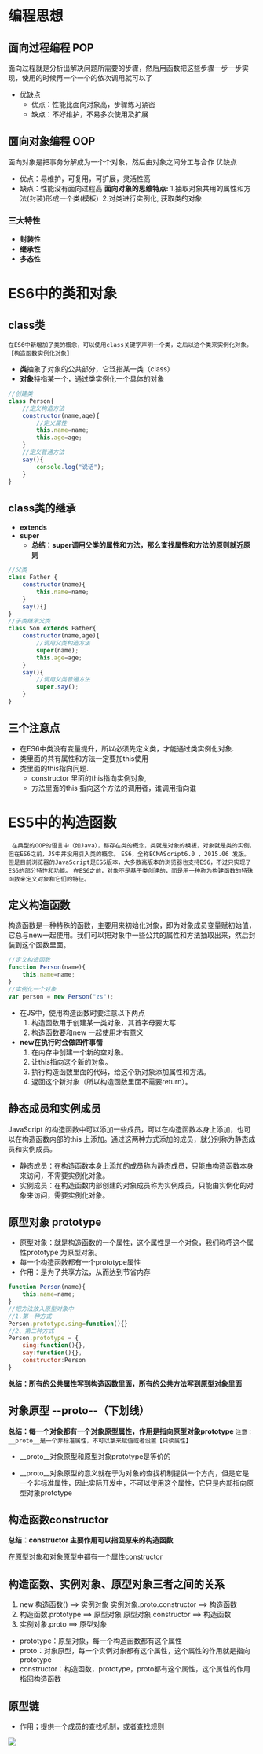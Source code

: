 # 编程思想
## 面向过程编程 POP
面向过程就是分析出解决问题所需要的步骤，然后用函数把这些步骤一步一步实现，使用的时候再一个一个的依次调用就可以了
* 优缺点
  * 优点：性能比面向对象高，步骤练习紧密
  * 缺点：不好维护，不易多次使用及扩展
## 面向对象编程 OOP
面向对象是把事务分解成为一个个对象，然后由对象之间分工与合作
优缺点
- 优点：易维护，可复用，可扩展，灵活性高
- 缺点：性能没有面向过程高
**面向对象的思维特点:**
	​	 1.抽取对象共用的属性和方法(封装)形成一个类(模板)
	​	 2.对类进行实例化, 获取类的对象
### 三大特性
* **封装性**
* **继承性**
* **多态性**
# ES6中的类和对象
## class类
`在ES6中新增加了类的概念，可以使用class关键字声明一个类，之后以这个类来实例化对象。【构造函数实例化对象】`
- **类**抽象了对象的公共部分，它泛指某一类（class）
- **对象**特指某一个，通过类实例化一个具体的对象
```js
//创建类
class Person{
    //定义构造方法
    constructor(name,age){
        //定义属性
        this.name=name;
        this.age=age;
    }
    //定义普通方法
    say(){
        console.log("说话");
    }
}
```
## class类的继承
* **extends**
* **super**
  * **总结：super调用父类的属性和方法，那么查找属性和方法的原则就近原则**
```js
//父类
class Father {
    constructor(name){
        this.name=name;
    }
    say(){}
}
//子类继承父类
class Son extends Father{
    constructor(name,age){
        //调用父类构造方法
        super(name);
        this.age=age;
    }
    say(){
        //调用父类普通方法
        super.say();
    } 
}
```
## 三个注意点
* 在ES6中类没有变量提升，所以必须先定义类，才能通过类实例化对象.
* 类里面的共有属性和方法一定要加this使用
* 类里面的this指向问题.
  * constructor 里面的this指向实例对象,
  * 方法里面的this 指向这个方法的调用者，谁调用指向谁
# ES5中的构造函数
` 在典型的OOP的语言中（如Java），都存在类的概念，类就是对象的模板，对象就是类的实例，但在ES6之前，JS中并没用引入类的概念。` 
 `ES6，全称ECMAScript6.0 ，2015.06 发版。但是目前浏览器的JavaScript是ES5版本，大多数高版本的浏览器也支持ES6，不过只实现了ES6的部分特性和功能。`
 `在ES6之前，对象不是基于类创建的，而是用一种称为构建函数的特殊函数来定义对象和它们的特征。 `
## 定义构造函数
构造函数是一种特殊的函数，主要用来初始化对象，即为对象成员变量赋初始值，它总与new一起使用。我们可以把对象中一些公共的属性和方法抽取出来，然后封装到这个函数里面。
```js
//定义构造函数
function Person(name){
    this.name=name;
}
//实例化一个对象
var person = new Person("zs");
```
* 在JS中，使用构造函数时要注意以下两点
  1. 构造函数用于创建某一类对象，其首字母要大写
  2. 构造函数要和new 一起使用才有意义
* **new在执行时会做四件事情**
  1. 在内存中创建一个新的空对象。
  2. 让this指向这个新的对象。
  3. 执行构造函数里面的代码，给这个新对象添加属性和方法。
  4. 返回这个新对象（所以构造函数里面不需要return）。
## 静态成员和实例成员
JavaScript 的构造函数中可以添加一些成员，可以在构造函数本身上添加，也可以在构造函数内部的this 上添加。通过这两种方式添加的成员，就分别称为静态成员和实例成员。
- 静态成员：在构造函数本身上添加的成员称为静态成员，只能由构造函数本身来访问，不需要实例化对象。
- 实例成员：在构造函数内部创建的对象成员称为实例成员，只能由实例化的对象来访问，需要实例化对象。
## 原型对象 prototype
* 原型对象：就是构造函数的一个属性，这个属性是一个对象，我们称呼这个属性prototype 为原型对象。
* 每一个构造函数都有一个prototype属性
* 作用：是为了共享方法，从而达到节省内存
```js
function Person(name){
    this.name=name;
}
//把方法放入原型对象中
//1.第一种方式
Person.prototype.sing=function(){}
//2、第二种方式
Person.prototype = {
    sing:function(){},
    say:function(){},
    constructor:Person
}
```
**总结：所有的公共属性写到构造函数里面，所有的公共方法写到原型对象里面**
## 对象原型 --proto--（下划线）
**总结：每一个对象都有一个对象原型属性，作用是指向原型对象prototype**
`注意：__proto__是一个非标准属性，不可以拿来赋值或者设置【只读属性】`
* __proto__对象原型和原型对象prototype是等价的

- __proto__对象原型的意义就在于为对象的查找机制提供一个方向，但是它是一个非标准属性，因此实际开发中，不可以使用这个属性，它只是内部指向原型对象prototype

## 构造函数constructor

**总结：constructor  主要作用可以指回原来的构造函数**

在原型对象和对象原型中都有一个属性constructor

## 构造函数、实例对象、原型对象三者之间的关系
1. new 构造函数() ==> 实例对象           实例对象.proto.constructor ==> 构造函数
2. 构造函数.prototype ==> 原型对象   原型对象.constructor ==> 构造函数
3. 实例对象.proto ==> 原型对象
* prototype：原型对象，每一个构造函数都有这个属性
* proto：对象原型，每一个实例对象都有这个属性，这个属性的作用就是指向prototype
* constructor：构造函数，prototype，proto都有这个属性，这个属性的作用指回构造函数

## 原型链

* 作用；提供一个成员的查找机制，或者查找规则

<img src="./images/原型链.jpg">